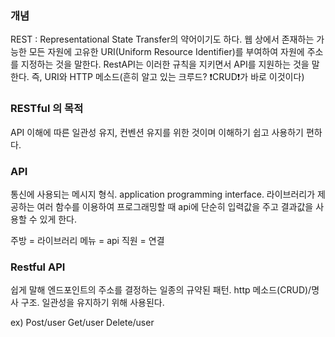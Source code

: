 ### 개념
REST : Representational State Transfer의 약어이기도 하다. 웹 상에서 존재하는 가능한 모든 자원에 고유한 URI(Uniform Resource Identifier)를 부여하여 자원에 주소를 지정하는 것을 말한다. RestAPI는 이러한 규칙을 지키면서 API를 지원하는 것을 말한다. 즉, URI와 HTTP 메소드(흔히 알고 있는 크루드? ❗️CRUD❗️가 바로 이것이다)

### RESTful 의 목적
API 이해에 따른 일관성 유지, 컨벤션 유지를 위한 것이며 이해하기 쉽고 사용하기 편하다.

### API
통신에 사용되는 메시지 형식. application programming interface.
라이브러리가 제공하는 여러 함수를 이용하여 프로그래밍할 때 api에 단순히 입력값을 주고 결과값을 사용할 수 있게 한다.

주방 = 라이브러리
메뉴 = api
직원 = 연결

### Restful API
쉽게 말해 엔드포인트의 주소를 결정하는 일종의 규약된 패턴. http 메소드(CRUD)/명사 구조.
일관성을 유지하기 위해 사용된다.

ex)
Post/user
Get/user
Delete/user
